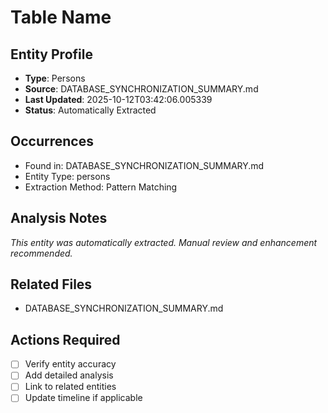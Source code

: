 # Table Name

## Entity Profile
- **Type**: Persons
- **Source**: DATABASE_SYNCHRONIZATION_SUMMARY.md
- **Last Updated**: 2025-10-12T03:42:06.005339
- **Status**: Automatically Extracted

## Occurrences
- Found in: DATABASE_SYNCHRONIZATION_SUMMARY.md
- Entity Type: persons
- Extraction Method: Pattern Matching

## Analysis Notes
*This entity was automatically extracted. Manual review and enhancement recommended.*

## Related Files
- DATABASE_SYNCHRONIZATION_SUMMARY.md

## Actions Required
- [ ] Verify entity accuracy
- [ ] Add detailed analysis
- [ ] Link to related entities
- [ ] Update timeline if applicable
